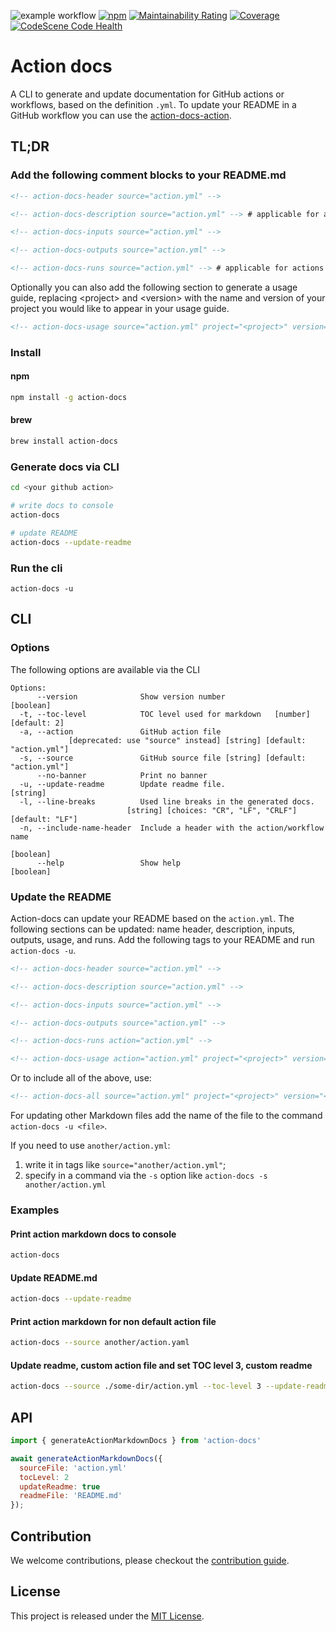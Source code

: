 <!-- BADGES/ -->

![example workflow](https://github.com/npalm/action-docs/actions/workflows/ci.yml/badge.svg) [![npm](https://img.shields.io/npm/v/action-docs.svg)](https://npmjs.org/package/action-docs) [![Maintainability Rating](https://sonarcloud.io/api/project_badges/measure?project=action-docs&metric=sqale_rating)](https://sonarcloud.io/dashboard?id=action-docs) [![Coverage](https://sonarcloud.io/api/project_badges/measure?project=action-docs&metric=coverage)](https://sonarcloud.io/dashboard?id=action-docs) [![CodeScene Code Health](https://codescene.io/projects/49602/status-badges/code-health)](https://codescene.io/projects/49602)

<!-- /BADGES -->

# Action docs

A CLI to generate and update documentation for GitHub actions or workflows, based on the definition `.yml`. To update your README in a GitHub workflow you can use the [action-docs-action](https://github.com/npalm/action-docs-action).

## TL;DR

### Add the following comment blocks to your README.md

```md
<!-- action-docs-header source="action.yml" -->

<!-- action-docs-description source="action.yml" --> # applicable for actions only

<!-- action-docs-inputs source="action.yml" -->

<!-- action-docs-outputs source="action.yml" -->

<!-- action-docs-runs source="action.yml" --> # applicable for actions only
```

Optionally you can also add the following section to generate a usage guide, replacing \<project\> and \<version\> with the name and version of your project you would like to appear in your usage guide.

```md
<!-- action-docs-usage source="action.yml" project="<project>" version="<version>" -->
```

### Install

#### npm

```bash
npm install -g action-docs
```

#### brew

```bash
brew install action-docs
```

### Generate docs via CLI

```bash
cd <your github action>

# write docs to console
action-docs

# update README
action-docs --update-readme
```

### Run the cli

```
action-docs -u
```

## CLI

### Options

The following options are available via the CLI

```
Options:
      --version              Show version number                       [boolean]
  -t, --toc-level            TOC level used for markdown   [number] [default: 2]
  -a, --action               GitHub action file
             [deprecated: use "source" instead] [string] [default: "action.yml"]
  -s, --source               GitHub source file [string] [default: "action.yml"]
      --no-banner            Print no banner
  -u, --update-readme        Update readme file.                        [string]
  -l, --line-breaks          Used line breaks in the generated docs.
                          [string] [choices: "CR", "LF", "CRLF"] [default: "LF"]
  -n, --include-name-header  Include a header with the action/workflow name
                                                                       [boolean]
      --help                 Show help                                 [boolean]
```

### Update the README

Action-docs can update your README based on the `action.yml`. The following sections can be updated: name header, description, inputs, outputs, usage, and runs. Add the following tags to your README and run `action-docs -u`.

```md
<!-- action-docs-header source="action.yml" -->

<!-- action-docs-description source="action.yml" -->

<!-- action-docs-inputs source="action.yml" -->

<!-- action-docs-outputs source="action.yml" -->

<!-- action-docs-runs action="action.yml" -->

<!-- action-docs-usage action="action.yml" project="<project>" version="<version>" -->
```

Or to include all of the above, use:

```md
<!-- action-docs-all source="action.yml" project="<project>" version="<version>" -->
```

For updating other Markdown files add the name of the file to the command `action-docs -u <file>`.

If you need to use `another/action.yml`:

1. write it in tags like `source="another/action.yml"`;
2. specify in a command via the `-s` option like `action-docs -s another/action.yml`

### Examples

#### Print action markdown docs to console

```bash
action-docs
```

#### Update README.md

```bash
action-docs --update-readme
```

#### Print action markdown for non default action file

```bash
action-docs --source another/action.yaml
```

#### Update readme, custom action file and set TOC level 3, custom readme

```bash
action-docs --source ./some-dir/action.yml --toc-level 3 --update-readme docs.md
```

## API

```javascript
import { generateActionMarkdownDocs } from 'action-docs'

await generateActionMarkdownDocs({
  sourceFile: 'action.yml'
  tocLevel: 2
  updateReadme: true
  readmeFile: 'README.md'
});
```

## Contribution

We welcome contributions, please checkout the [contribution guide](CONTRIBUTING.md).

## License

This project is released under the [MIT License](./LICENSE).
